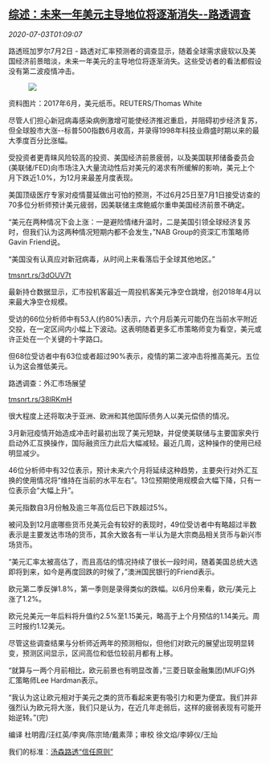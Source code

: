 <!--1593739394000-->
[综述：未来一年美元主导地位将逐渐消失--路透调查](https://cn.reuters.com/article/forex-poll-dollar-0703-idCNKBS24403X)
------

<div><i>2020-07-03T01:09:07</i></div><div class="StandardArticleBody_body"><p>路透班加罗尔7月2日 - 路透对汇率预测者的调查显示，随着全球需求疲软以及美国经济前景暗淡，未来一年美元的主导地位将逐渐消失。这些受访者的看法都假设没有第二波疫情冲击。 </p><div class="PrimaryAsset_container"><div class="Image_container" tabindex="-1"><figure class="Image_zoom" style="padding-bottom:"><div class="LazyImage_container LazyImage_dark" style="background-image:none"><img src="//s3.reutersmedia.net/resources/r/?m=02&amp;d=20200703&amp;t=2&amp;i=1524492655&amp;r=LYNXMPEG6201J&amp;w=600" aria-label="资料图片：2017年6月，美元纸币。REUTERS/Thomas White"/><div class="LazyImage_image LazyImage_fallback" style="background-image:url(//s3.reutersmedia.net/resources/r/?m=02&amp;d=20200703&amp;t=2&amp;i=1524492655&amp;r=LYNXMPEG6201J&amp;w=600);background-position:center center;background-color:inherit"></div></div><div class="Image_expand-button" aria-label="Expand Image Slideshow" role="button" tabindex="0"></div></figure><figcaption><div class="Image_caption"><span>资料图片：2017年6月，美元纸币。REUTERS/Thomas White</span></div></figcaption></div></div><p>尽管人们担心新冠病毒感染病例激增可能使经济推迟重启，并阻碍初步经济复苏，但全球股市大涨--标普500指数6月收高，并录得1998年科技业鼎盛时期以来的最大季度百分比涨幅。 </p><p>受投资者更青睐风险较高的投资、美国经济前景疲弱，以及美国联邦储备委员会(美联储/FED)向市场注入大量流动性后对美元的渴求有所缓解的影响，美元上个月下跌近1.0%，为12月来最差月度表现。 </p><p>美国顶级医疗专家对疫情蔓延做出可怕的预测，不过6月25日至7月1日接受访查的70多位分析师预计美元疲弱，因美联储主席鲍威尔重申美国经济前景不确定。 </p><p>“美元在两种情况下会上涨：一是避险情绪升温时，二是美国引领全球经济复苏时，但我们认为这两种情况短期内都不会发生，”NAB Group的资深汇市策略师Gavin Friend说。 </p><p>“美国没有认真应对新冠病毒，从时间上来看落后于全球其他地区。”     </p><p><a href="https://tmsnrt.rs/3dOUV7t">tmsnrt.rs/3dOUV7t</a> </p><p>最新持仓数据显示，汇市投机客最近一周投机客美元净空仓跳增，创2018年4月以来最大净空仓规模。 </p><p>受访的66位分析师中有53人(约80%)表示，六个月后美元可能仍在当前水平附近交投，在一定区间内小幅上下波动。这表明随着更多汇市策略师变为看空，美元或许正处在一个关键的十字路口。 </p><p>但68位受访者中有63位或者超过90%表示，疫情的第二波冲击将推高美元。五位认为这会推低美元。 </p><p>路透调查：外汇市场展望 </p><p><a href="https://tmsnrt.rs/38lRKmH">tmsnrt.rs/38lRKmH</a> </p><p>很大程度上还将取决于亚洲、欧洲和其他国际债务人以美元偿债的情况。 </p><p>3月新冠疫情开始造成冲击时最初出现了美元短缺，并促使美联储与主要国家央行启动外汇互换操作，国际融资压力此后大幅减轻。最近几周，这种操作的使用已经明显减少。 </p><p>46位分析师中有32位表示，预计未来六个月将延续这种趋势，主要央行对外汇互换的使用情况将“维持在当前的水平左右”。13位预期使用规模会大幅下降，只有一位表示会“大幅上升”。 </p><p>美元指数自3月份触及逾三年高位后已下跌超过5%。 </p><p>被问及到12月底哪些货币兑美元会有较好的表现时，49位受访者中有略超过半数表示是主要发达市场的货币，其余大致各有一半认为是大宗商品相关货币与新兴市场货币。 </p><p>“美元汇率太被高估了，而且高估的情况持续了很长一段时间，随着美国总统大选即将到来，如今是再度回跌的时候了，”澳洲国民银行的Friend表示。 </p><p>欧元第二季反弹1.8%，第一季则是录得类似的跌幅。以6月份来看，欧元/美元上涨了1.2%。 </p><p>欧元兑美元一年后料将升值约2.5%至1.15美元，略高于上个月预估的1.14美元。周三时报约1.12美元。 </p><p>尽管这些调查结果与分析师近两年的预测相似，但他们对欧元的展望出现明显转变，预测区间显示，区间高位和低位较前月都有上移。 </p><p>“就算与一两个月前相比，欧元前景也有明显改善，”三菱日联金融集团(MUFG)外汇策略师Lee Hardman表示。 </p><p>“我认为这让欧元相对于美元之类的货币看起来更有吸引力和更为便宜。我们并非强烈认为欧元将大涨，我们只是认为，在近几年走弱后，这样的疲弱表现有可能开始逆转。”(完) </p><div class="Attribution_container"><div class="Attribution_attribution"><p class="Attribution_content">编译 杜明霞/汪红英/李爽/陈宗琦/戴素萍；审校 徐文焰/李婷仪/王灿 </p></div></div><div class="StandardArticleBody_trustBadgeContainer"><span class="StandardArticleBody_trustBadgeTitle">我们的标准：</span><span class="trustBadgeUrl"><a href="https://www.thomsonreuters.cn/content/dam/openweb/documents/pdf/china/brochures/about-us-1.pdf">汤森路透“信任原则”</a></span></div></div>
